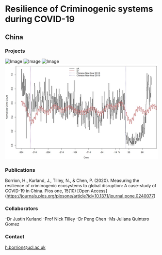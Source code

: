 # Resilience of Criminogenic systems during COVID-19
## China

  

### Projects
![Image](../../../China_timeseries_commercial_theft.png)
![Image](../../China_timeseries_commercial_theft.png)
![Image](../China_timeseries_commercial_theft.png)
![Image](./China_timeseries_commercial_theft.png)

### Publications

Borrion, H., Kurland, J., Tilley, N., & Chen, P. (2020). Measuring the resilience of criminogenic ecosystems to global disruption: A case-study of COVID-19 in China. Plos one, 15(10) [Open Access] (https://journals.plos.org/plosone/article?id=10.1371/journal.pone.0240077)



### Collaborators

-Dr Justin Kurland
-Prof Nick Tilley
-Dr Peng Chen
-Ms Juliana Quintero Gomez


### Contact

h.borrion@ucl.ac.uk

